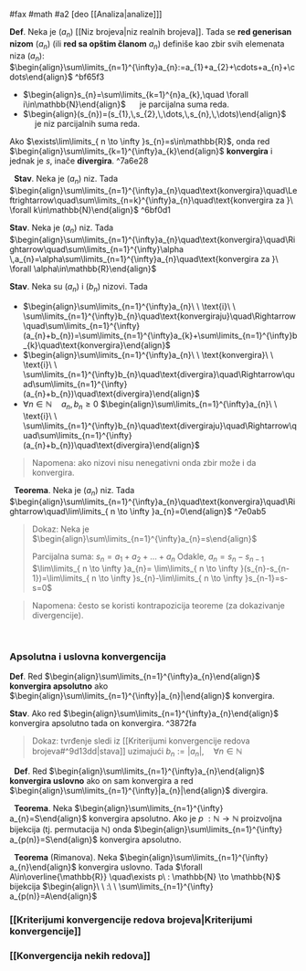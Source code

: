 #fax #math #a2 [deo [[Analiza|analize]]]
$\:$

**Def**. Neka je $(a_{n})$ [[Niz brojeva|niz realnih brojeva]]. Tada se **red generisan nizom** $(a_{n})$ $\Big($ili **red sa opštim članom** $a_{n}$$\Big)$ definiše kao zbir svih elemenata niza $(a_{n})$:
$\begin{align}\sum\limits_{n=1}^{\infty}a_{n}:=a_{1}+a_{2}+\cdots+a_{n}+\cdots\end{align}$ ^bf65f3
- $\begin{align}s_{n}=\sum\limits_{k=1}^{n}a_{k},\quad \forall i\in\mathbb{N}\end{align}$ $\quad$ je parcijalna suma reda.
- $\begin{align}(s_{n})=(s_{1},\,s_{2},\,\dots,\,s_{n},\,\dots)\end{align}$ $\quad$ je niz parcijalnih suma reda.

Ako $\exists\lim\limits_{ n \to \infty }s_{n}=s\in\mathbb{R}$, onda red $\begin{align}\sum\limits_{k=1}^{\infty}a_{k}\end{align}$ **konvergira** i jednak je $s$, inače **divergira**. ^7a6e28


$\:$
**Stav**. Neka je $(a_{n})$ niz. Tada
$\begin{align}\sum\limits_{n=1}^{\infty}a_{n}\quad\text{konvergira}\quad\Leftrightarrow\quad\sum\limits_{n=k}^{\infty}a_{n}\quad\text{konvergira za }\ \forall k\in\mathbb{N}\end{align}$ ^6bf0d1

**Stav**. Neka je $(a_{n})$ niz. Tada
$\begin{align}\sum\limits_{n=1}^{\infty}a_{n}\quad\text{konvergira}\quad\Rightarrow\quad\sum\limits_{n=1}^{\infty}\alpha \,a_{n}=\alpha\sum\limits_{n=1}^{\infty}a_{n}\quad\text{konvergira za }\ \forall \alpha\in\mathbb{R}\end{align}$

**Stav**. Neka su $(a_{n})$ i $(b_{n})$ nizovi. Tada
- $\begin{align}\sum\limits_{n=1}^{\infty}a_{n}\ \ \text{i}\ \ \sum\limits_{n=1}^{\infty}b_{n}\quad\text{konvergiraju}\quad\Rightarrow\quad\sum\limits_{n=1}^{\infty}(a_{n}+b_{n})=\sum\limits_{n=1}^{\infty}a_{k}+\sum\limits_{n=1}^{\infty}b_{k}\quad\text{konvergira}\end{align}$
$\:$
- $\begin{align}\sum\limits_{n=1}^{\infty}a_{n}\ \ \text{konvergira}\ \ \text{i}\ \ \sum\limits_{n=1}^{\infty}b_{n}\quad\text{divergira}\quad\Rightarrow\quad\sum\limits_{n=1}^{\infty}(a_{n}+b_{n})\quad\text{divergira}\end{align}$
$\:$ 
- $\forall n\in \mathbb{N}\quad a_{n},\,b_{n}\geqslant0$
$\begin{align}\sum\limits_{n=1}^{\infty}a_{n}\ \ \text{i}\ \ \sum\limits_{n=1}^{\infty}b_{n}\quad\text{divergiraju}\quad\Rightarrow\quad\sum\limits_{n=1}^{\infty}(a_{n}+b_{n})\quad\text{divergira}\end{align}$
> Napomena: ako nizovi nisu nenegativni onda zbir može i da konvergira.

$\:$
**Teorema**. Neka je $(a_{n})$ niz. Tada
$\begin{align}\sum\limits_{n=1}^{\infty}a_{n}\quad\text{konvergira}\quad\Rightarrow\quad\lim\limits_{ n \to \infty }a_{n}=0\end{align}$ ^7e0ab5
> Dokaz:
> Neka je $\begin{align}\sum\limits_{n=1}^{\infty}a_{n}=s\end{align}$
> 
> Parcijalna suma: $s_{n}=a_{1}+a_{2}+\dots+a_{n}$
> Odakle, $a_{n}=s_{n}-s_{n-1}$
> $\lim\limits_{ n \to \infty }a_{n}= \lim\limits_{ n \to \infty }(s_{n}-s_{n-1})=\lim\limits_{ n \to \infty }s_{n}-\lim\limits_{ n \to \infty }s_{n-1}=s-s=0$

> Napomena: često se koristi kontrapozicija teoreme (za dokazivanje divergencije).

$\:$
### Apsolutna i uslovna konvergencija

**Def**. Red $\begin{align}\sum\limits_{n=1}^{\infty}a_{n}\end{align}$ **konvergira apsolutno** ako $\begin{align}\sum\limits_{n=1}^{\infty}|a_{n}|\end{align}$ konvergira.

**Stav**. Ako red $\begin{align}\sum\limits_{n=1}^{\infty}a_{n}\end{align}$ konvergira apsolutno tada on konvergira. ^3872fa
> Dokaz: tvrđenje sledi iz [[Kriterijumi konvergencije redova brojeva#^9d13dd|stava]] uzimajući $b_{n}:=|a_{n}|,\quad\forall n\in\mathbb{N}$

$\:$
**Def**. Red $\begin{align}\sum\limits_{n=1}^{\infty}a_{n}\end{align}$ **konvergira uslovno** ako on sam konvergira a red $\begin{align}\sum\limits_{n=1}^{\infty}|a_{n}|\end{align}$ divergira.

$\:$
**Teorema**. Neka  $\begin{align}\sum\limits_{n=1}^{\infty} a_{n}=S\end{align}$ konvergira apsolutno. Ako je $p\ : \mathbb{N} \to \mathbb{N}$ proizvoljna bijekcija (tj. permutacija $\mathbb{N}$) onda $\begin{align}\sum\limits_{n=1}^{\infty} a_{p(n)}=S\end{align}$ konvergira apsolutno.

$\:$
**Teorema** (Rimanova). Neka  $\begin{align}\sum\limits_{n=1}^{\infty} a_{n}\end{align}$ konvergira uslovno. Tada $\forall A\in\overline{\mathbb{R}} \quad\exists p\ : \mathbb{N} \to \mathbb{N}$  bijekcija $\begin{align}\ \ :\ \ \sum\limits_{n=1}^{\infty} a_{p(n)}=A\end{align}$ 

### [[Kriterijumi konvergencije redova brojeva|Kriterijumi konvergencije]]
### [[Konvergencija nekih redova]] 